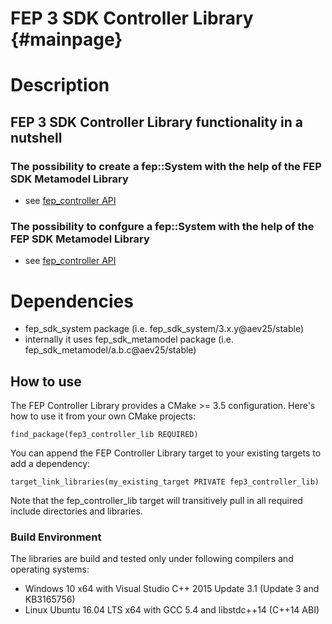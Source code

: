 <!---
  Copyright @ 2019 Audi AG. All rights reserved.
  
      This Source Code Form is subject to the terms of the Mozilla
      Public License, v. 2.0. If a copy of the MPL was not distributed
      with this file, You can obtain one at https://mozilla.org/MPL/2.0/.
  
  If it is not possible or desirable to put the notice in a particular file, then
  You may include the notice in a location (such as a LICENSE file in a
  relevant directory) where a recipient would be likely to look for such a notice.
  
  You may add additional accurate notices of copyright ownership.
  -->
# FEP 3 SDK Controller Library  {#mainpage}

# Description

## FEP 3 SDK Controller Library functionality in a nutshell 

### The possibility to create a fep::System with the help of the FEP SDK Metamodel Library

* see [fep_controller API](include/fep_controller/fep_controller.h)

### The possibility to confgure a fep::System with the help of the FEP SDK Metamodel Library

* see [fep_controller API](include/fep_controller/fep_controller.h)

# Dependencies

* fep_sdk_system package (i.e. fep_sdk_system/3.x.y@aev25/stable)
* internally it uses fep_sdk_metamodel package (i.e. fep_sdk_metamodel/a.b.c@aev25/stable)

## How to use ###

The FEP Controller Library provides a CMake >= 3.5 configuration. Here's how to use it from your own CMake projects:

    find_package(fep3_controller_lib REQUIRED)

You can append the FEP Controller Library target to your existing targets to add a dependency:

    target_link_libraries(my_existing_target PRIVATE fep3_controller_lib)

Note that the fep_controller_lib target will transitively pull in all required include directories and libraries.

### Build Environment ####

The libraries are build and tested only under following compilers and operating systems: 
* Windows 10 x64 with Visual Studio C++ 2015 Update 3.1 (Update 3 and KB3165756)
* Linux Ubuntu 16.04 LTS x64 with GCC 5.4 and libstdc++14 (C++14 ABI)




